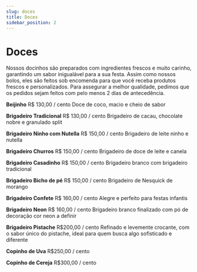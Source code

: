 ```yaml
---
slug: doces
title: Doces
sidebar_position: 2
---
```


# Doces

Nossos docinhos são preparados com ingredientes frescos e muito carinho, garantindo um sabor inigualável para a sua festa. Assim como nossos bolos, eles são feitos sob encomenda para que você receba produtos frescos e personalizados. Para assegurar a melhor qualidade, pedimos que os pedidos sejam feitos com pelo menos 2 dias de antecedência.

**Beijinho** R$ 130,00 / cento
Doce de coco, macio e cheio de sabor

**Brigadeiro Tradicional** R$ 130,00 / cento
Brigadeiro de cacau, chocolate nobre e granulado split

**Brigadeiro Ninho com Nutella** R$ 150,00 / cento
Brigadeiro de leite ninho e nutella

**Brigadeiro Churros** R$ 150,00 / cento
Brigadeiro de doce de leite e canela

**Brigadeiro Casadinho** R$ 150,00 / cento
Brigadeiro branco com brigadeiro tradicional

**Brigadeiro Bicho de pé** R$ 150,00 / cento
Brigadeiro de Nesquick de morango

**Brigadeiro Confete** R$ 160,00 / cento
Alegre e perfeito para festas infantis

**Brigadeiro Neon** R$ 160,00 / cento
Brigadeiro branco finalizado com pó de decoração cor neon a definir

**Brigadeiro Pistache** R$200,00 / cento
Refinado e levemente crocante, com o sabor único do pistache, ideal para quem busca algo sofisticado e diferente

**Copinho de Uva** R$250,00 / cento

**Copinho de Cereja** R$300,00 / cento
